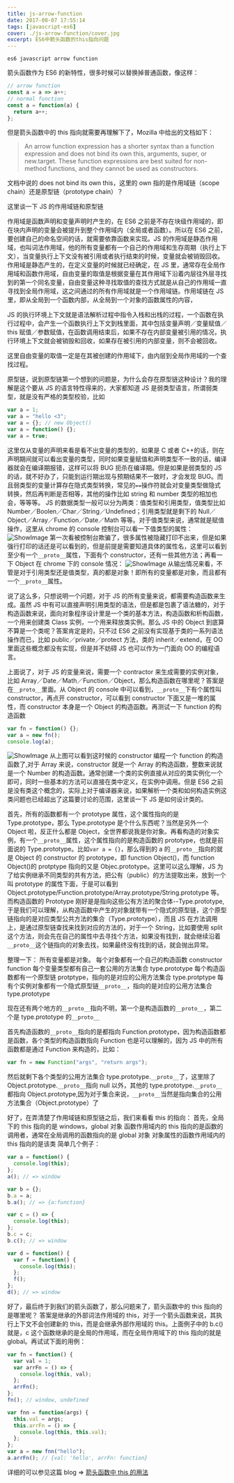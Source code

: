 ```yaml
---
title: js-arrow-function
date: 2017-08-07 17:55:14
tags: [javascript-es6]
cover: ./js-arrow-function/cover.jpg
excerpt: ES6中箭头函数的this指向问题
---
```


`es6 javascript arrow function`

箭头函数作为 ES6 的新特性，很多时候可以替换掉普通函数，像这样：

```javascript
// arrow function
const a = a => a++;
// normal function
const a = function(a) {
  return a++;
};
```

但是箭头函数中的 this 指向就需要再理解下了，Mozilla 中给出的文档如下：

> An arrow function expression has a shorter syntax than a function expression and does not bind its own this, arguments, super, or new.target. These function expressions are best suited for non-method functions, and they cannot be used as constructors.

文档中说的 does not bind its own this，这里的 own 指的是作用域链（scope chain）还是原型链（prototype chain）？

这里谈一下 JS 的作用域链和原型链

作用域是函数声明和变量声明时产生的，在 ES6 之前是不存在块级作用域的，即在块内声明的变量会被提升到整个作用域内（全局或者函数）。所以在 ES6 之前，要创建自己的命名空间的话，就需要依靠函数来实现。JS 的作用域是静态作用域，也叫词法作用域，他的所有变量都有一个自己的作用域和生存周期（执行上下文），当变量执行上下文没有被引用或者执行结束的时候，变量就会被销毁回收。作用域是静态产生的，在定义变量的时候就已经确定，在 JS 里，通常存在全局作用域和函数作用域，自由变量的取值是根据变量在其作用域下沿着内层往外层寻找到的第一个同名变量，自由变量这种寻找取值的查找方式就是从自己的作用域一直寻找到全局作用域，这之间通过的所有作用域就是一个作用域链。作用域链在 JS 里，即从全局到一个函数内部，从全局到一个对象的函数属性的内容，

JS 的执行环境上下文就是语法解析过程中指令入栈和出栈的过程，一个函数在执行过程中，会产生一个函数执行上下文到栈里面，其中包括变量声明／变量赋值／this 赋值／参数赋值，在函数调用结束后，如果不存在内部变量被引用的情况，执行环境上下文就会被销毁和回收，如果存在被引用的内部变量，则不会被回收。

这里自由变量的取值一定是在其被创建的作用域下，由内层到全局作用域的一个查找过程。

原型链，说到原型链第一个想到的问题是，为什么会存在原型链这种设计？我的理解是这个要从 JS 的语言特性得来的，大家都知道 JS 是弱类型语言，所谓弱类型，就是没有严格的类型校验，比如

```javascript
var a = 1;
var a = "hello <3";
var a = {}; // new Object()
var a = function() {};
var a = true;
```

这里仅从变量的声明来看是看不出变量的类型的，如果是 C 或者 C++的话，则在声明期间就可以看出变量的类型，同时如果变量赋值和声明类型不一致的话，编译器就会在编译期报错，这样可以将 BUG 扼杀在编译期。但是如果是弱类型的 JS 的话，就不好办了，只能到运行期出现与预期结果不一致时，才会发现 BUG。而且弱类型的变量计算存在隐式类型转换，常见的`==`操作符就会对变量类型做隐式转换，然后再判断是否相等，其他的操作比如 string 和 number 类型的相加也会，等等等。
JS 的数据类型一般可以分为两类：值类型和引用类型，值类型比如 Number／Boolen／Char／String／Undefined；引用类型就是剩下的 Null／Object／Array／Function／Date／Math 等等。对于值类型来说，通常就是赋值操作，这里从 chrome 的 console 控制台可以看一下值类型的属性：
![ShowImage](console_val.png)
第一次看被控制台欺骗了，很多属性被隐藏打印不出来，但是如果强行打印的话还是可以看到的，但是前提是需要知道具体的属性名，这里可以看到至少有一个`__proto__`属性，下面有个 constructor，还有一些其他方法；再看一下 Object 在 chrome 下的 console 情况：
![ShowImage](console_obj.png)
从输出情况来看，不管是对于引用类型还是值类型，真的都是对象！即所有的变量都是对象，而且都有一个`__proto__`属性。

说了这么多，只想说明一个问题，对于 JS 的所有变量来说，都需要构造函数来生成。虽然 JS 中有可以直接声明引用类型的语法，但是都是包裹了语法糖的，对于构造函数来说，面向对象程序设计里是一个类的基本方法，构造函数和析构函数，一个用来创建类 Class 实例，一个用来释放类实例。那么 JS 中的 Object 到底算不算是一个类呢？答案肯定是的，只不过 ES6 之前没有实现基于类的一系列语法操作而已，比如 public／private／protect 方法，类的 inherit／extend，在 OO 里面这些概念都没有实现，但是并不妨碍 JS 也可以作为一门面向 OO 的编程语言。

上面说了，对于 JS 的变量来说，需要一个 contractor 来生成需要的实例对象，比如 Array／Date／Math／Function／Object，那么构造函数在哪里呢？答案是在`__proto__`里面。从 Object 的 console 中可以看到，`__proto__`下有个属性叫 constructor，再点开 constructor，可以看到 constructor 下面又是一堆的属性，而 constructor 本身是一个 Object 的构造函数。再测试一下 function 的构造函数

```javascript
var fn = function() {};
var a = new fn();
console.log(a);
```

![ShowImage](console_fun.png)
从上图可以看到这时候的 constructor 编程一个 function 的构造函数了,对于 Array 来说，constructor 就是一个 Array 的构造函数，整数来说就是一个 Number 的构造函数。通常创建一个类的实例直接从对应的类实例化一个即可，同时一些基本的方法可以直接在类中定义，在实例中调用。但是 ES6 之前是没有类这个概念的，实际上对于编译器来说，如果解析一个类和如何构造实例这类问题也已经超出了这篇要讨论的范围，这里谈一下 JS 是如何设计类的。

首先，所有的函数都有一个 prototype 属性，这个属性指向的是 Type.prototype，那么 Type.prototype 是个什么东西呢？当然是另外一个 Object 啦，反正什么都是 Object，全世界都说我是你对象。再看构造的对象实例，有一个`__proto__`属性，这个属性指向的是构造函数的 prototype，也就是前面说的 Type.prototype。比如`var a = {}`，那么得到的 a 的`__proto__`指向的就是 Object 的 constructor 的 prototype，即 function Object()，而 function Object()的 protptype 指向的又是 Objec.prototype。这里可以这么理解，JS 为了给实例继承不同类型的共有方法，把公有（public）的方法提取出来，放到一个叫 prototype 的属性下面，于是可以看到 Object.prototype/Function.prototype/Array.prototype/String.prototype 等。而构造函数的 Prototype 刚好是是指向这些公有方法的聚合体--Type.prototype,于是我们可以理解，从构造函数中产生的对象就带有一个隐式的原型链，这个原型链指向的是对应类型公共方法的集合（Type.prototype），而且 JS 在方法调用上，是通过原型链查找来找到对应的方法的，对于一个 String，比如要使用 split 这个方法，则会先在自己的属性中去寻找个方法，如果没有找到，就会继续沿着`__proto__`这个链指向的对象去找，如果最终没有找到的话，就会抛出异常。

整理一下：
所有变量都是对象。
每个对象都有一个自己的构造函数 constructor function
每个变量类型都有自己一套公用的方法集合 type.prototype
每个构造函数都有一个原型链 protptype，指向的是对应的公用方法集合 type.protptype
每有个实例对象都有一个隐式原型链`__proto__`，指向的是对应的公用方法集合 type.prototype

现在还有两个地方的`__proto__`指向不明，第一个是构造函数的`__proto__`，第二个是 type.prototype 的`__proto__`

首先构造函数的`__proto__`指向的是都指向 Function.prototype，因为构造函数都是函数，各个类型的构造函数指向 Function 也是可以理解的，因为 JS 中的所有函数都是通过 Function 来构造的，比如：

```javascript
var fn = new Function("args", "return args");
```

然后就剩下各个类型的公用方法集合 type.prototype.`__proto__`了，这里除了 Object.prototype.`__proto__`指向 null 以外，其他的 type.prototype.`__proto__`都指向 Object.prototype,因为对于集合来说，`__proto__`当然是指向集合的公用方法集合（Object.prototype）了

好了，在弄清楚了作用域链和原型链之后，我们来看看 this 的指向：
首先，全局下的 this 指向的是 windows，global 对象
函数作用域内的 this 指向的是函数的调用者，通常在全局调用的函数指向的是 global 对象
对象属性的函数作用域内的 this 指向的是该类
简单几个例子：

```javascript
var a = function() {
  console.log(this);
};
a(); // => window

var b = {};
b.a = a;
b.a(); // => {a:function}

var c = () => {
  console.log(this);
};
b.c = c;
b.c(); // => window

var d = function() {
  var f = function() {
    console.log(this);
  };
  f();
};
d(); // => window
```

好了，最后终于到我们的箭头函数了，那么问题来了，箭头函数中的 this 指向的是哪里呢？
答案是继承的外部词法作用域的 this，对于一个箭头函数来说，其执行上下文不会创建新的 this，而是会继承外部作用域的 this。上面例子中的 b.c()就是，c 这个函数继承的是全局的作用域，而在全局作用域下的 this 指向的就是 global。再试试下面的用例：

```javascript
var fn = function() {
  var val = 1;
  var arrFn = () => {
    console.log(this, val);
  };
  arrFn();
};
fn(); // window, undefined

var fnn = function(args) {
  this.val = args;
  this.arrFn = () => {
    console.log(this, this.val);
  };
};
var a = new fnn("hello");
a.arrFn(); // {val: 'hello', arrFn: function}
```

详细的可以参见这篇 blog => [箭头函数中 this 的用法](https://github.com/zhengweikeng/blog/issues/11)
